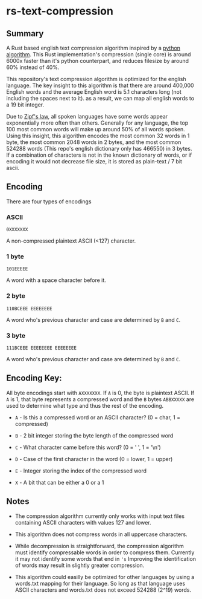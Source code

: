 # rs-text-compression

## Summary

A Rust based english text compression algorithm inspired by a [python algorithm](https://github.com/sloganking/text-compression). This Rust implementation's compression (single core) is around 6000x faster than it's python counterpart, and reduces filesize by around 60% instead of 40%.

This repository's text compression algorithm is optimized for the english language. The key insight to this algorithm is that there are around 400,000 English words and the average English word is 5.1 characters long (not including the spaces next to it). as a result, we can map all english words to a 19 bit integer.

Due to [Zipf's law](https://en.wikipedia.org/wiki/Zipf%27s_law), all spoken languages have some words appear exponentially more often than others. Generally for any language, the top 100 most common words will make up around 50% of all words spoken. Using this insight, this algorithm encodes the most common 32 words in 1 byte, the most common 2048 words in 2 bytes, and the most common 524288 words (This repo's english dictionary only has 466550) in 3 bytes. If a combination of characters is not in the known dictionary of words, or if encoding it would not decrease file size, it is stored as plain-text / 7 bit ascii.

## Encoding

There are four types of encodings

### ASCII
``0XXXXXXX``

A non-compressed plaintext ASCII (<127) character.

### 1 byte
``101EEEEE``

A word with a space character before it.

### 2 byte
``110BCEEE EEEEEEEE``

A word who's previous character and case are determined by ``B`` and ``C``.

### 3 byte
``111BCEEE EEEEEEEE EEEEEEEE``

A word who's previous character and case are determined by ``B`` and ``C``.

## Encoding Key:

All byte encodings start with ``AXXXXXXX``. If ``A`` is 0, the byte is plaintext ASCII. If ``A`` is 1, that byte represents a compressed word and the ``B`` bytes ``ABBXXXXX`` are used to determine what type and thus the rest of the encoding.

- ``A`` - Is this a compressed word or an ASCII character? (0 = char, 1 = compressed)

- ``B`` - 2 bit integer storing the byte length of the compressed word

- ``C`` - What character came before this word? (0 = ' ', 1 = '\n')

- ``D`` - Case of the first character in the word (0 = lower, 1 = upper)

- ``E`` - Integer storing the index of the compressed word

- ``X`` - A bit that can be either a 0 or a 1

## Notes

- The compression algorithm currently only works with input text files containing ASCII characters with values 127 and lower.

- This algorithm does not compress words in all uppercase characters.

- While decompression is straightforward, the compression algorithm must identify compressable words in order to compress them. Currently it may not identify some words that end in ``'s`` Improving the identification of words may result in slightly greater compression.

- This algorithm could easilly be optimized for other languages by using a words.txt mapping for their language. So long as that language uses ASCII characters and words.txt does not exceed 524288 (2^19) words.
